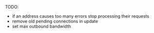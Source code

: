 TODO:
 - if an address causes too many errors stop processing their requests
 - remove old pending connections in update
 - set max outbound bandwidth

